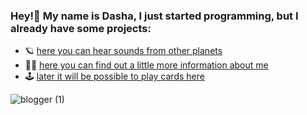 ### Hey!👋 My name is Dasha, I just started programming, but I already have some projects:

* 🪐 [here you can hear sounds from other planets](https://dariamalina-drum-kit.netlify.app/)
* 🧝‍♀️ [here you can find out a little more information about me](https://dariamalina.github.io/rsschool-cv/)
* 🕹 [later it will be possible to play cards here](https://condescending-perlman-43fe34.netlify.app/)

![blogger (1)](https://user-images.githubusercontent.com/60240764/132524638-26f69249-734e-4bff-9e4e-f053cc9997ff.png)


